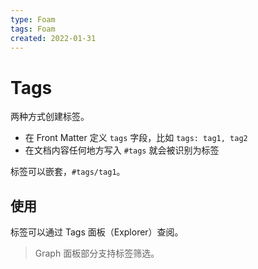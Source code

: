 ```yaml
---
type: Foam
tags: Foam
created: 2022-01-31
---
```


# Tags

两种方式创建标签。

- 在 Front Matter 定义 `tags` 字段，比如 `tags: tag1, tag2`
- 在文档内容任何地方写入 `#tags` 就会被识别为标签

标签可以嵌套，`#tags/tag1`。

## 使用

标签可以通过 Tags 面板（Explorer）查阅。

> Graph 面板部分支持标签筛选。
